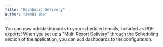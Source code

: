 ```yaml
---
title: "Dashboard Delivery"
author: "James Boe"
---
```

You can now add dashboards to your scheduled emails, included as PDF exports! When you set up a "Multi Report Delivery" through the Scheduling section of the application, you can add dashboards to the configuration.<!--more-->